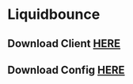 # Liquidbounce


## Download Client [HERE](https://github.com/justQOL/liquidbounce/raw/main/liquidbounceplusplus-0.3.jar)

## Download Config [HERE](https://github.com/justQOL/liquidbounce/releases/download/wow/librecraft)
